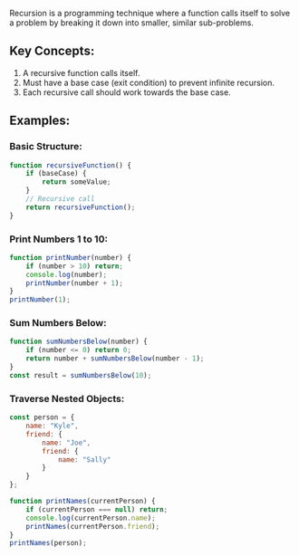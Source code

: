 Recursion is a programming technique where a function calls itself to solve a problem by breaking it down into smaller, similar sub-problems.

## Key Concepts:

1. A recursive function calls itself.
2. Must have a base case (exit condition) to prevent infinite recursion.
3. Each recursive call should work towards the base case.

## Examples:

### Basic Structure:

```javascript
function recursiveFunction() {
    if (baseCase) {
        return someValue;
    }
    // Recursive call
    return recursiveFunction();
}
```

### Print Numbers 1 to 10:

```javascript
function printNumber(number) {
    if (number > 10) return;
    console.log(number);
    printNumber(number + 1);
}
printNumber(1);
```

### Sum Numbers Below:

```javascript
function sumNumbersBelow(number) {
    if (number <= 0) return 0;
    return number + sumNumbersBelow(number - 1);
}
const result = sumNumbersBelow(10);
```

### Traverse Nested Objects:

```javascript
const person = {
    name: "Kyle",
    friend: {
        name: "Joe",
        friend: {
            name: "Sally"
        }
    }
};

function printNames(currentPerson) {
    if (currentPerson === null) return;
    console.log(currentPerson.name);
    printNames(currentPerson.friend);
}
printNames(person);
```